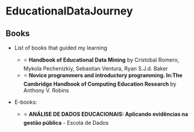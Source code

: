 # EducationalDataJourney


## Books
  * List of books that guided my learning 
    - :star: **Handbook of Educational Data Mining** by Cristobal Romero, Mykola Pechenizkiy, Sebastian Ventura, Ryan S.J.d. Baker
    - :star: **Novice programmers and introductory programming. In:The Cambridge Handbook of Computing Education Research** by
Anthony V. Robins

* E-books:
    - :star: **ANÁLISE DE DADOS EDUCACIONAIS: Aplicando evidências na gestão pública** - Escola de Dados
